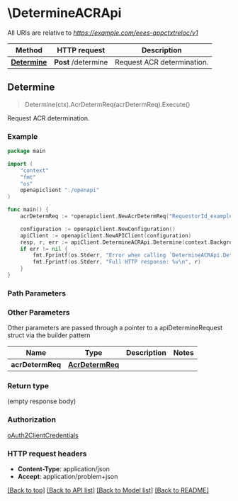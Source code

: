 # \DetermineACRApi

All URIs are relative to *https://example.com/eees-appctxtreloc/v1*

Method | HTTP request | Description
------------- | ------------- | -------------
[**Determine**](DetermineACRApi.md#Determine) | **Post** /determine | Request ACR determination.



## Determine

> Determine(ctx).AcrDetermReq(acrDetermReq).Execute()

Request ACR determination.

### Example

```go
package main

import (
    "context"
    "fmt"
    "os"
    openapiclient "./openapi"
)

func main() {
    acrDetermReq := *openapiclient.NewAcrDetermReq("RequestorId_example", openapiclient.EndPoint{Interface{}: new(interface{})}) // AcrDetermReq | 

    configuration := openapiclient.NewConfiguration()
    apiClient := openapiclient.NewAPIClient(configuration)
    resp, r, err := apiClient.DetermineACRApi.Determine(context.Background()).AcrDetermReq(acrDetermReq).Execute()
    if err != nil {
        fmt.Fprintf(os.Stderr, "Error when calling `DetermineACRApi.Determine``: %v\n", err)
        fmt.Fprintf(os.Stderr, "Full HTTP response: %v\n", r)
    }
}
```

### Path Parameters



### Other Parameters

Other parameters are passed through a pointer to a apiDetermineRequest struct via the builder pattern


Name | Type | Description  | Notes
------------- | ------------- | ------------- | -------------
 **acrDetermReq** | [**AcrDetermReq**](AcrDetermReq.md) |  | 

### Return type

 (empty response body)

### Authorization

[oAuth2ClientCredentials](../README.md#oAuth2ClientCredentials)

### HTTP request headers

- **Content-Type**: application/json
- **Accept**: application/problem+json

[[Back to top]](#) [[Back to API list]](../README.md#documentation-for-api-endpoints)
[[Back to Model list]](../README.md#documentation-for-models)
[[Back to README]](../README.md)

